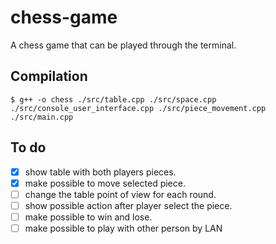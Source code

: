 # chess-game
A chess game that can be played through the terminal.

## Compilation
`$ g++ -o chess ./src/table.cpp ./src/space.cpp ./src/console_user_interface.cpp ./src/piece_movement.cpp ./src/main.cpp`

## To do
- [x] show table with both players pieces.
- [x] make possible to move selected piece.
- [ ] change the table point of view for each round.
- [ ] show possible action after player select the piece.
- [ ] make possible to win and lose.
- [ ] make possible to play with other person by LAN
